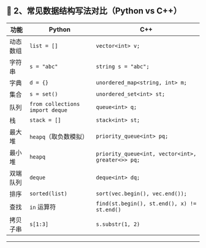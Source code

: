 ## 📌 2、常见数据结构写法对比（Python vs C++）

| 功能 | Python | C++ |
|------|--------|-----|
| 动态数组 | `list = []` | `vector<int> v;` |
| 字符串 | `s = "abc"` | `string s = "abc";` |
| 字典 | `d = {}` | `unordered_map<string, int> m;` |
| 集合 | `s = set()` | `unordered_set<int> st;` |
| 队列 | `from collections import deque` | `queue<int> q;` |
| 栈 | `stack = []` | `stack<int> st;` |
| 最大堆 | `heapq`（取负数模拟） | `priority_queue<int> pq;` |
| 最小堆 | `heapq` | `priority_queue<int, vector<int>, greater<>> pq;` |
| 双端队列 | `deque` | `deque<int> dq;` |
| 排序 | `sorted(list)` | `sort(vec.begin(), vec.end());` |
| 查找 | `in` 运算符 | `find(st.begin(), st.end(), x) != st.end()` |
| 拷贝子串 | `s[1:3]` | `s.substr(1, 2)` |

---